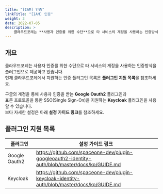 ```yaml
---
title: "[IAM] 인증"
linkTitle: "[IAM] 인증"
weight: 3
date: 2022-07-05
description: >
    클라우드포레는 **사용자 인증를 위한 수단**으로 타 서비스의 계정을 사용하는 인증방식을 플러그인으로 제공하고 있습니다.
---
```


## 개요

클라우드포레는 사용자 인증를 위한 수단으로 타 서비스의 계정을 사용하는 인증방식을 플러그인으로 제공하고 있습니다.   
현재 클라우드포레에서 지원하는 인증 플러그인 목록은 **플러그인 지원 목록**을 참조하세요.

구글의 계정을 통해 사용자 인증을 받는 **Google Oauth2** 플러그인과  
표준 프로토콜을 통한 SSO(Single Sign-On)을 지원하는 **Keycloak** 플러그인을 사용할 수 있습니다.  
보다 자세한 설정은 아래 **설정 가이드 링크**를 참조하세요.



## 플러그인 지원 목록

| **플러그인** | **설정 가이드 링크** |
| --- | --- |
| Google Oauth2 | https://github.com/spaceone-dev/plugin-googleoauth2-identity-auth/blob/master/docs/ko/GUIDE.md |
| Keycloak | https://github.com/spaceone-dev/plugin-keycloak-identity-auth/blob/master/docs/ko/GUIDE.md |